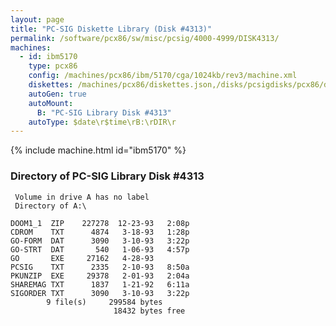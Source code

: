 ```yaml
---
layout: page
title: "PC-SIG Diskette Library (Disk #4313)"
permalink: /software/pcx86/sw/misc/pcsig/4000-4999/DISK4313/
machines:
  - id: ibm5170
    type: pcx86
    config: /machines/pcx86/ibm/5170/cga/1024kb/rev3/machine.xml
    diskettes: /machines/pcx86/diskettes.json,/disks/pcsigdisks/pcx86/diskettes.json
    autoGen: true
    autoMount:
      B: "PC-SIG Library Disk #4313"
    autoType: $date\r$time\rB:\rDIR\r
---
```


{% include machine.html id="ibm5170" %}

### Directory of PC-SIG Library Disk #4313

     Volume in drive A has no label
     Directory of A:\

    DOOM1_1  ZIP    227278  12-23-93   2:08p
    CDROM    TXT      4874   3-18-93   1:28p
    GO-FORM  DAT      3090   3-10-93   3:22p
    GO-STRT  DAT       540   1-06-93   4:57p
    GO       EXE     27162   4-28-93
    PCSIG    TXT      2335   2-10-93   8:50a
    PKUNZIP  EXE     29378   2-01-93   2:04a
    SHAREMAG TXT      1837   1-21-92   6:11a
    SIGORDER TXT      3090   3-10-93   3:22p
            9 file(s)     299584 bytes
                           18432 bytes free

